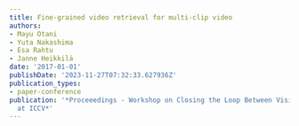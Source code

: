 ```yaml
---
title: Fine-grained video retrieval for multi-clip video
authors:
- Mayu Otani
- Yuta Nakashima
- Esa Rahtu
- Janne Heikkilä
date: '2017-01-01'
publishDate: '2023-11-27T07:32:33.627936Z'
publication_types:
- paper-conference
publication: '*Proceeedings - Workshop on Closing the Loop Between Vision and Language
  at ICCV*'
---
```

